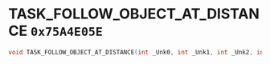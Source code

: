 # TASK_FOLLOW_OBJECT_AT_DISTANCE `0x75A4E05E`

```cpp
void TASK_FOLLOW_OBJECT_AT_DISTANCE(int _Unk0, int _Unk1, int _Unk2, int _Unk3);
```